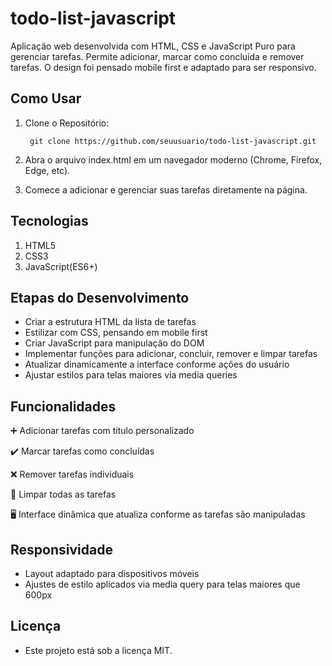 
# todo-list-javascript

Aplicação web desenvolvida com HTML, CSS e JavaScript Puro para gerenciar tarefas. Permite adicionar, marcar como concluída e remover tarefas. O design foi pensado mobile first e adaptado para ser responsivo.


## Como Usar

1. Clone o Repositório:

        git clone https://github.com/seuusuario/todo-list-javascript.git

2.  Abra o arquivo index.html em um navegador moderno (Chrome, Firefox, Edge, etc).
3.  Comece a adicionar e gerenciar suas tarefas diretamente na página.        

## Tecnologias

1. HTML5
2. CSS3
3. JavaScript(ES6+)

## Etapas do Desenvolvimento

- Criar a estrutura HTML da lista de tarefas
- Estilizar com CSS, pensando em mobile first
- Criar JavaScript para manipulação do DOM
- Implementar funções para adicionar, concluir, remover e limpar tarefas
- Atualizar dinamicamente a interface conforme ações do usuário
- Ajustar estilos para telas maiores via media queries

## Funcionalidades

➕ Adicionar tarefas com título personalizado

✔️ Marcar tarefas como concluídas

❌ Remover tarefas individuais

🧹 Limpar todas as tarefas

🖥 Interface dinâmica que atualiza conforme as tarefas são manipuladas

## Responsividade

- Layout adaptado para dispositivos móveis
- Ajustes de estilo aplicados via media query para telas maiores que 600px

## Licença

- Este projeto está sob a licença MIT.